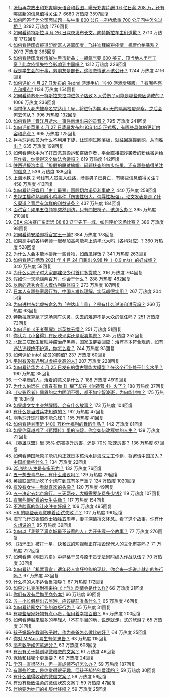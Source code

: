 1. [张恒再次放出和郑爽聊天语音和截图，曝光郑爽片酬 1.6 亿日薪 208 万，还有哪些新的信息值得关注？](https://www.zhihu.com/question/456689667) 6680 万热度 3597回复
1. [如何回答华为公司面试题一头牛重 800 公斤一座桥承重 700 公斤问牛怎么过桥？](https://www.zhihu.com/question/455269838) 3292 万热度 1776回复
1. [如何看待特斯拉 4 月 26 日深夜发布长文，向特斯拉车主们道歉？](https://www.zhihu.com/question/456750609) 2710 万热度 1712回复
1. [如何看待印媒报道印度富人逃离印度，飞往迪拜躲避疫情，机票价格暴涨？](https://www.zhihu.com/question/456507428) 2013 万热度 365回复
1. [如何看待印度疫情催生黑市新品：一瓶氧气要 600 美元，顶当地人半年工资？此次疫情失控会影响到中国吗？](https://www.zhihu.com/question/456762173) 1312 万热度 226回复
1. [我是学生会的干事，男朋友是部长，这段恋情该不该公开？](https://www.zhihu.com/question/305452167) 1244 万热度 4116回复
1. [如何评价 4 月 27 日发布的 Redmi 游戏手机「K40 游戏增强版」？有哪些亮点和槽点?](https://www.zhihu.com/question/455567093) 1134 万热度 154回复
1. [如何看待苏州一特斯拉失控冲进包子店致 3 人受伤？可能是哪些原因造成的？](https://www.zhihu.com/question/456824609) 1006 万热度 236回复
1. [闯村伤人老虎被命名完达山 1 号，将进行为期 45 天的隔离检疫观察，之后会何去何从？](https://www.zhihu.com/question/456624777) 996 万热度 132回复
1. [如何看待「晋江月逝水」事件新爆出来的录音？](https://www.zhihu.com/question/456698766) 795 万热度 241回复
1. [如何评价苹果 4 月 27 日凌晨发布的 iOS 14.5 正式版，有哪些具体的更新内容和亮点？](https://www.zhihu.com/question/456432980) 695 万热度 125回复
1. [乒乓球运动员为什么不利用下旋，让球刚过网落板，就往回跳撞到网，从而胜出？](https://www.zhihu.com/question/453888891) 635 万热度 199回复
1. [如何看待快手为了打击恶意搬运和盗版作者，平台直接把抄袭者的粉丝搬运给原作者，你觉得这个做法合适吗？](https://www.zhihu.com/question/456833182) 619 万热度 142回复
1. [陕西通报洛南县「掺假的脱贫摘帽」问题核查的初步结果，还有哪些值得关注的信息？](https://www.zhihu.com/question/456741134) 536 万热度 188回复
1. [上海地铁 2 号线有人员进入线路，涉事男子已身亡，有哪些信息值得关注？](https://www.zhihu.com/question/456666009) 458 万热度 413回复
1. [如何看待日媒用「史上最悪」回顾切尔诺贝利事故？](https://www.zhihu.com/question/456713294) 440 万热度 258回复
1. [央视主播称熟蛋孵小鸡事件「伤害性很大，侮辱性极强」，论文发表是走了什么渠道？背后有怎样的利益链条？](https://www.zhihu.com/question/456771764) 437 万热度 184回复
1. [面试官：如果五位领导突然到访，只有四把椅子，该怎么办？](https://www.zhihu.com/question/456412666) 395 万热度 210回复
1. [CBA 总决赛广东宏远 88:83 辽宁先下一城，如何评价这场比赛？](https://www.zhihu.com/question/456867826) 386 万热度 98回复
1. [如何看待安踏即将官宣王一博?](https://www.zhihu.com/question/456777013) 384 万热度 178回复
1. [如果高中的各科老师一起参加高考能考上清华北大吗（各科对应）?](https://www.zhihu.com/question/443860742) 360 万热度 528回复
1. [为什么人会本能地排斥一些食物，如西瓜拌饭？](https://www.zhihu.com/question/336056006) 341 万热度 263回复
1. [如何看待苏炳添 2021 年 4 月 24 日跑出 9.98 秒（-0.9 m/s）的好成绩？](https://www.zhihu.com/question/456330592) 340 万热度 58回复
1. [为什么买房子时大家都建议少付首付多贷款？](https://www.zhihu.com/question/311795004) 316 万热度 764回复
1. [假如你一天能赚两百万，你会干什么？](https://www.zhihu.com/question/456751113) 288 万热度 482回复
1. [以后的选秀会有人模仿利路修吗？](https://www.zhihu.com/question/455026059) 273 万热度 107回复
1. [日本人有哪些家居行为，中国人难以理解，实际却很实用？](https://www.zhihu.com/question/365091172) 267 万热度 204回复
1. [为何进村东北虎被命名为「完达山 1 号」？是有什么说法和讲究吗？](https://www.zhihu.com/question/456618989) 260 万热度 63回复
1. [特斯拉就算赢了这场刹车失灵，失去的难道不是大众的信任吗？](https://www.zhihu.com/question/456103976) 251 万热度 73回复
1. [如何评价《王者荣耀》新英雄云缨？](https://www.zhihu.com/question/456762502) 251 万热度 51回复
1. [你认为《小舍得》在反映现实还是贩卖焦虑？](https://www.zhihu.com/question/456153655) 245 万热度 252回复
1. [北医三院医生反映肿瘤治疗黑幕，国家卫健委回应：治疗基本符合规范，如有违法违规绝不护短，你怎么看？](https://www.zhihu.com/question/456794621) 244 万热度 93回复
1. [如何评价 into1 成员的颜值?](https://www.zhihu.com/question/456470539) 237 万热度 60回复
1. [平时有没有遇到过虚报身高的人?](https://www.zhihu.com/question/331976799) 207 万热度 228回复
1. [如何看待华为 4 月 25 日发布的盘古智能大模型？在这个行业处于什么水平？](https://www.zhihu.com/question/456443707) 190 万热度 35回复
1. [一个平庸的人，活着的意义是什么？](https://www.zhihu.com/question/436020711) 188 万热度 4919回复
1. [为什么伯远在《青春有你 1》糊了却在《创造营 4》火了？](https://www.zhihu.com/question/454685611) 188 万热度 37回复
1. [《火影忍者》佩恩的实力明明不强，都不如宇智波斑，为何能封神？](https://www.zhihu.com/question/438703482) 175 万热度 163回复
1. [如果虐文女主突然醒悟，会有什么故事？](https://www.zhihu.com/question/440221628) 173 万热度 104回复
1. [有什么是当过兵才知道的？](https://www.zhihu.com/question/276955696) 162 万热度 47回复
1. [羽毛球开球时能不能杀球？](https://www.zhihu.com/question/455936801) 155 万热度 41回复
1. [如何看待刘雨昕 1400 万粉丝福利的舞蹈作品？](https://www.zhihu.com/question/456685594) 142 万热度 81回复
1. [如果你穿越成了《甄嬛传》里的浣碧，你会如何改写她的人生？](https://www.zhihu.com/question/403088622) 139 万热度 22回复
1. [《英雄联盟》里 35% 伤害提升厉害，还是 70% 攻速厉害？](https://www.zhihu.com/question/456472020) 136 万热度 67回复
1. [如何看待国际原子能机构正就日本核污水排海成立工作组，将邀请中国加入？中国能做些什么？](https://www.zhihu.com/question/456690380) 134 万热度 22回复
1. [25 岁的人生是有多无力？](https://www.zhihu.com/question/362423000) 132 万热度 76回复
1. [五一想去青岛玩，有什么建议吗？](https://www.zhihu.com/question/454155019) 129 万热度 29回复
1. [英雄联盟辅助吃了个炮车到底有多严重？](https://www.zhihu.com/question/341459636) 124 万热度 1020回复
1. [有没有女生一看就喜欢的头像？](https://www.zhihu.com/question/410954554) 120 万热度 49回复
1. [五一决定去北京旅行，三天两夜，大概需要花费多少钱?](https://www.zhihu.com/question/452999311) 119 万热度 107回复
1. [有哪些很好看的女生头像？](https://www.zhihu.com/question/314854320) 117 万热度 154回复
1. [不洗脸真的能让皮肤变好吗？](https://www.zhihu.com/question/317026624) 106 万热度 495回复
1. [HR 的哪些表现意味着面试失败了？](https://www.zhihu.com/question/20709602) 102 万热度 190回复
1. [海军飞行员张超烈士牺牲五周年，妻子深情撰文怀念。看了这个故事，你有什么想说的？](https://www.zhihu.com/question/456803451) 85 万热度 39回复
1. [如何以「我惹了满京城最不该惹的人」为开头写一个故事？](https://www.zhihu.com/question/436381988) 77 万热度 276回复
1. [《指环王》被打一星，快餐式的短视频正在摧毁现代人的文化审美吗？](https://www.zhihu.com/question/455715097) 71 万热度 227回复
1. [如何看待《明日方舟》中异格干员与原干员无法同时编入作战队伍？](https://www.zhihu.com/question/456424641) 70 万热度 33回复
1. [如何看待「机票盲盒」遭年轻人疯狂抢购的现状，你会来一场说走就走的旅行吗？](https://www.zhihu.com/question/455933441) 67 万热度 43回复
1. [什么样的人不适合当领导？](https://www.zhihu.com/question/324628127) 67 万热度 172回复
1. [如果让扎克施耐德来拍《上气》剧情会是什么样?](https://www.zhihu.com/question/455062199) 66 万热度 21回复
1. [你们有没有后悔买商务本?](https://www.zhihu.com/question/447200202) 66 万热度 60回复
1. [五一小长假想出去旅游，应该提前准备什么？](https://www.zhihu.com/question/454431058) 65 万热度 46回复
1. [如何看待网文行业的盗版行为？](https://www.zhihu.com/question/456620029) 65 万热度 31回复
1. [有哪些居家好物有点小贵，但用着幸福百倍？](https://www.zhihu.com/question/448409513) 65 万热度 200回复
1. [如何看待越来越多的年轻人「不在乎目的地，说走就走」式的旅游？](https://www.zhihu.com/question/456042879) 65 万热度 31回复
1. [孩子妈妈在教训孩子时，作为爸爸怎么做比较好？](https://www.zhihu.com/question/456141768) 64 万热度 25回复
1. [你对 MPAcc 考生有何忠告？](https://www.zhihu.com/question/266728576) 63 万热度 115回复
1. [高考数学如何拿满分？](https://www.zhihu.com/question/26735443) 63 万热度 608回复
1. [有没有关于特别卑微暗恋的文案？](https://www.zhihu.com/question/452924862) 61 万热度 46回复
1. [保险和钱哪个更重要？](https://www.zhihu.com/question/456795462) 60 万热度 24回复
1. [学习一直很努力，但一直成绩不好怎么办？](https://www.zhihu.com/question/455830570) 59 万热度 187回复
1. [有哪些绘本，是你觉得很无趣，但孩子却特别爱读的？](https://www.zhihu.com/question/454395245) 59 万热度 30回复
1. [有什么值得收藏的微信文案？](https://www.zhihu.com/question/449235018) 59 万热度 59回复
1. [有没有极致温柔的微信状态文案？](https://www.zhihu.com/question/449122893) 59 万热度 47回复
1. [伴娘要为她们的礼服付钱吗？](https://www.zhihu.com/question/439537108) 59 万热度 25回复